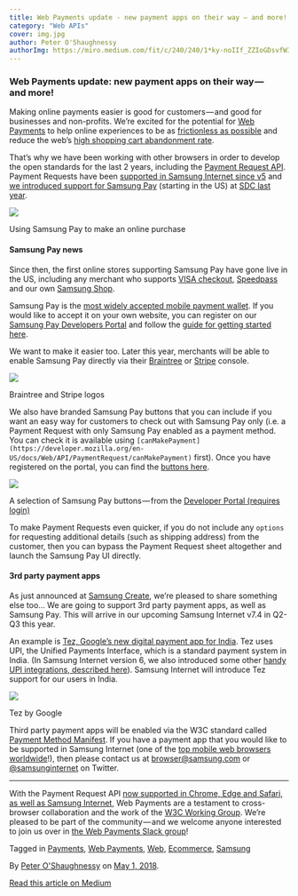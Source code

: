 ```yaml
---
title: Web Payments update - new payment apps on their way — and more!
category: "Web APIs"
cover: img.jpg
author: Peter O'Shaughnessy
authorImg: https://miro.medium.com/fit/c/240/240/1*ky-noIIf_ZZIoGDsvfW3AA.jpeg
---
```


### Web Payments update: new payment apps on their way — and more!

Making online payments easier is good for customers — and good for businesses and non-profits. We’re excited for the potential for [Web Payments](https://www.w3.org/TR/webpayments-overview/) to help online experiences to be as [frictionless as possible](https://medium.com/samsung-internet-dev/reducing-the-friction-of-online-payments-b400d65d583e) and reduce the web’s [high shopping cart abandonment rate](https://baymard.com/lists/cart-abandonment-rate).

That’s why we have been working with other browsers in order to develop the open standards for the last 2 years, including the [Payment Request API](https://developer.mozilla.org/en-US/docs/Web/API/Payment_Request_API). Payment Requests have been [supported in Samsung Internet since v5](https://medium.com/samsung-internet-dev/announcing-samsung-internet-5-0-1ac2bfc14b78) and [we introduced support for Samsung Pay](https://medium.com/samsung-internet-dev/how-to-accept-samsung-pay-on-your-website-using-web-payments-c2fcd4d26c02) (starting in the US) at [SDC last year](https://www.sdc2017.com/).

![](https://cdn-images-1.medium.com/max/800/1*iyaaU_gdfOyo_HXNjz8iCQ.png)

Using Samsung Pay to make an online purchase

#### Samsung Pay news

Since then, the first online stores supporting Samsung Pay have gone live in the US, including any merchant who supports [VISA checkout](https://usa.visa.com/pay-with-visa/visa-checkout.html), [Speedpass](https://www.speedpass.com/) and our own [Samsung Shop](https://www.samsung.com/us/).

Samsung Pay is the [most widely accepted mobile payment wallet](https://www.samsung.com/us/support/owners/app/samsung-pay). If you would like to accept it on your own website, you can register on our [Samsung Pay Developers Portal](https://pay.samsung.com/developers) and follow the [guide for getting started here](http://developer.samsung.com/internet/android/web-payments-guide).

We want to make it easier too. Later this year, merchants will be able to enable Samsung Pay directly via their [Braintree](https://www.braintreepayments.com/) or [Stripe](https://stripe.com) console.

![](https://cdn-images-1.medium.com/max/800/1*NJkzJ_ys3oEor1zzRjPuPw.png)

Braintree and Stripe logos

We also have branded Samsung Pay buttons that you can include if you want an easy way for customers to check out with Samsung Pay only (i.e. a Payment Request with only Samsung Pay enabled as a payment method. You can check it is available using `[canMakePayment](https://developer.mozilla.org/en-US/docs/Web/API/PaymentRequest/canMakePayment)` first). Once you have registered on the portal, you can find the [buttons here](https://pay.samsung.com/developers/resource/brand).

![](https://cdn-images-1.medium.com/max/800/1*1r-AWBCXtYGlYCR-WuA7xA.png)

A selection of Samsung Pay buttons — from the [Developer Portal (requires login)](https://pay.samsung.com/developers/resource/brand)

To make Payment Requests even quicker, if you do not include any `options` for requesting additional details (such as shipping address) from the customer, then you can bypass the Payment Request sheet altogether and launch the Samsung Pay UI directly.

#### 3rd party payment apps

As just announced at [Samsung Create](https://samsungcreate.com/), we’re pleased to share something else too… We are going to support 3rd party payment apps, as well as Samsung Pay. This will arrive in our upcoming Samsung Internet v7.4 in Q2-Q3 this year.

An example is [Tez, Google’s new digital payment app for India](https://tez.google.com/). Tez uses UPI, the Unified Payments Interface, which is a standard payment system in India. (In Samsung Internet version 6, we also introduced some other [handy UPI integrations, described here](https://medium.com/samsung-internet-dev/lets-connect-with-samsung-internet-v6-4-stable-1f197d43a812#b075)). Samsung Internet will introduce Tez support for our users in India.

![](https://cdn-images-1.medium.com/max/800/1*TuyEYQL0FzuHazZtvNZRHw.png)

Tez by Google

Third party payment apps will be enabled via the W3C standard called [Payment Method Manifest](https://w3c.github.io/payment-method-manifest/). If you have a payment app that you would like to be supported in Samsung Internet (one of the [top mobile web browsers worldwide](https://medium.com/samsung-internet-dev/think-you-know-the-top-web-browsers-458a0a070175)!), then please contact us at [browser@samsung.com](mailto:browser@samsung.com) or [@samsunginternet](https://twitter.com/samsunginternet) on Twitter.

* * *

With the Payment Request API [now supported in Chrome, Edge and Safari, as well as Samsung Internet](https://caniuse.com/#feat=payment-request), Web Payments are a testament to cross-browser collaboration and the work of the [W3C Working Group](https://www.w3.org/Payments/WG/). We’re pleased to be part of the community — and we welcome anyone interested to join us over in [the Web Payments Slack group](https://join.slack.com/t/webpayments/shared_invite/enQtMjQyNDI4Mjg4NjQ2LWIyYjAyMDE1MGM1YTNiYjM4NzI4OThhYzlhZjk2M2RmMDQyODk1ZWY4MzQ2ZGMxZTY0MmMxOWYzNzY3YzNlMDg)!

Tagged in [Payments](https://medium.com/tag/payments), [Web Payments](https://medium.com/tag/web-payments), [Web](https://medium.com/tag/web), [Ecommerce](https://medium.com/tag/ecommerce), [Samsung](https://medium.com/tag/samsung)

By [Peter O'Shaughnessy](https://medium.com/@poshaughnessy) on [May 1, 2018](https://medium.com/p/cef1c62edaf6).

[Read this article on Medium](https://medium.com/@poshaughnessy/web-payments-update-new-payment-apps-on-their-way-and-more-cef1c62edaf6)
